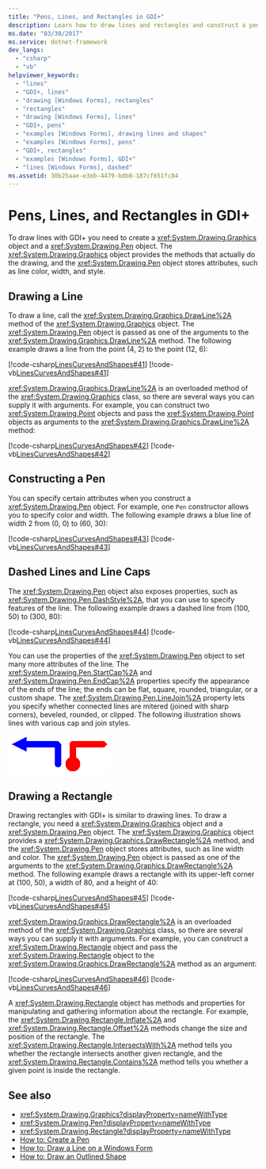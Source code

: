 ```yaml
---
title: "Pens, Lines, and Rectangles in GDI+"
description: Learn how to draw lines and rectangles and construct a pen by using objects and methods in GDI+ that store attributes, such as line color, width, and style.
ms.date: "03/30/2017"
ms.service: dotnet-framework
dev_langs: 
  - "csharp"
  - "vb"
helpviewer_keywords: 
  - "lines"
  - "GDI+, lines"
  - "drawing [Windows Forms], rectangles"
  - "rectangles"
  - "drawing [Windows Forms], lines"
  - "GDI+, pens"
  - "examples [Windows Forms], drawing lines and shapes"
  - "examples [Windows Forms], pens"
  - "GDI+, rectangles"
  - "examples [Windows Forms], GDI+"
  - "lines [Windows Forms], dashed"
ms.assetid: 30b25aae-e3eb-4479-bdb8-187cf651fc84
---
```

# Pens, Lines, and Rectangles in GDI+

To draw lines with GDI+ you need to create a <xref:System.Drawing.Graphics> object and a <xref:System.Drawing.Pen> object. The <xref:System.Drawing.Graphics> object provides the methods that actually do the drawing, and the <xref:System.Drawing.Pen> object stores attributes, such as line color, width, and style.

## Drawing a Line

To draw a line, call the <xref:System.Drawing.Graphics.DrawLine%2A> method of the <xref:System.Drawing.Graphics> object. The <xref:System.Drawing.Pen> object is passed as one of the arguments to the <xref:System.Drawing.Graphics.DrawLine%2A> method. The following example draws a line from the point (4, 2) to the point (12, 6):

[!code-csharp[LinesCurvesAndShapes#41](~/samples/snippets/csharp/VS_Snippets_Winforms/LinesCurvesAndShapes/CS/Class1.cs#41)]
[!code-vb[LinesCurvesAndShapes#41](~/samples/snippets/visualbasic/VS_Snippets_Winforms/LinesCurvesAndShapes/VB/Class1.vb#41)]

<xref:System.Drawing.Graphics.DrawLine%2A> is an overloaded method of the <xref:System.Drawing.Graphics> class, so there are several ways you can supply it with arguments. For example, you can construct two <xref:System.Drawing.Point> objects and pass the <xref:System.Drawing.Point> objects as arguments to the <xref:System.Drawing.Graphics.DrawLine%2A> method:

[!code-csharp[LinesCurvesAndShapes#42](~/samples/snippets/csharp/VS_Snippets_Winforms/LinesCurvesAndShapes/CS/Class1.cs#42)]
[!code-vb[LinesCurvesAndShapes#42](~/samples/snippets/visualbasic/VS_Snippets_Winforms/LinesCurvesAndShapes/VB/Class1.vb#42)]

## Constructing a Pen

You can specify certain attributes when you construct a <xref:System.Drawing.Pen> object. For example, one `Pen` constructor allows you to specify color and width. The following example draws a blue line of width 2 from (0, 0) to (60, 30):

[!code-csharp[LinesCurvesAndShapes#43](~/samples/snippets/csharp/VS_Snippets_Winforms/LinesCurvesAndShapes/CS/Class1.cs#43)]
[!code-vb[LinesCurvesAndShapes#43](~/samples/snippets/visualbasic/VS_Snippets_Winforms/LinesCurvesAndShapes/VB/Class1.vb#43)]

## Dashed Lines and Line Caps

The <xref:System.Drawing.Pen> object also exposes properties, such as <xref:System.Drawing.Pen.DashStyle%2A>, that you can use to specify features of the line. The following example draws a dashed line from (100, 50) to (300, 80):

[!code-csharp[LinesCurvesAndShapes#44](~/samples/snippets/csharp/VS_Snippets_Winforms/LinesCurvesAndShapes/CS/Class1.cs#44)]
[!code-vb[LinesCurvesAndShapes#44](~/samples/snippets/visualbasic/VS_Snippets_Winforms/LinesCurvesAndShapes/VB/Class1.vb#44)]

You can use the properties of the <xref:System.Drawing.Pen> object to set many more attributes of the line. The <xref:System.Drawing.Pen.StartCap%2A> and <xref:System.Drawing.Pen.EndCap%2A> properties specify the appearance of the ends of the line; the ends can be flat, square, rounded, triangular, or a custom shape. The <xref:System.Drawing.Pen.LineJoin%2A> property lets you specify whether connected lines are mitered (joined with sharp corners), beveled, rounded, or clipped. The following illustration shows lines with various cap and join styles.

![Lines](./media/aboutgdip02-art04.gif "Aboutgdip02_art04")

## Drawing a Rectangle

Drawing rectangles with GDI+ is similar to drawing lines. To draw a rectangle, you need a <xref:System.Drawing.Graphics> object and a <xref:System.Drawing.Pen> object. The <xref:System.Drawing.Graphics> object provides a <xref:System.Drawing.Graphics.DrawRectangle%2A> method, and the <xref:System.Drawing.Pen> object stores attributes, such as line width and color. The <xref:System.Drawing.Pen> object is passed as one of the arguments to the <xref:System.Drawing.Graphics.DrawRectangle%2A> method. The following example draws a rectangle with its upper-left corner at (100, 50), a width of 80, and a height of 40:

[!code-csharp[LinesCurvesAndShapes#45](~/samples/snippets/csharp/VS_Snippets_Winforms/LinesCurvesAndShapes/CS/Class1.cs#45)]
[!code-vb[LinesCurvesAndShapes#45](~/samples/snippets/visualbasic/VS_Snippets_Winforms/LinesCurvesAndShapes/VB/Class1.vb#45)]

<xref:System.Drawing.Graphics.DrawRectangle%2A> is an overloaded method of the <xref:System.Drawing.Graphics> class, so there are several ways you can supply it with arguments. For example, you can construct a <xref:System.Drawing.Rectangle> object and pass the <xref:System.Drawing.Rectangle> object to the <xref:System.Drawing.Graphics.DrawRectangle%2A> method as an argument:

[!code-csharp[LinesCurvesAndShapes#46](~/samples/snippets/csharp/VS_Snippets_Winforms/LinesCurvesAndShapes/CS/Class1.cs#46)]
[!code-vb[LinesCurvesAndShapes#46](~/samples/snippets/visualbasic/VS_Snippets_Winforms/LinesCurvesAndShapes/VB/Class1.vb#46)]

A <xref:System.Drawing.Rectangle> object has methods and properties for manipulating and gathering information about the rectangle. For example, the <xref:System.Drawing.Rectangle.Inflate%2A> and <xref:System.Drawing.Rectangle.Offset%2A> methods change the size and position of the rectangle. The <xref:System.Drawing.Rectangle.IntersectsWith%2A> method tells you whether the rectangle intersects another given rectangle, and the <xref:System.Drawing.Rectangle.Contains%2A> method tells you whether a given point is inside the rectangle.

## See also

- <xref:System.Drawing.Graphics?displayProperty=nameWithType>
- <xref:System.Drawing.Pen?displayProperty=nameWithType>
- <xref:System.Drawing.Rectangle?displayProperty=nameWithType>
- [How to: Create a Pen](how-to-create-a-pen.md)
- [How to: Draw a Line on a Windows Form](how-to-draw-a-line-on-a-windows-form.md)
- [How to: Draw an Outlined Shape](how-to-draw-an-outlined-shape.md)
